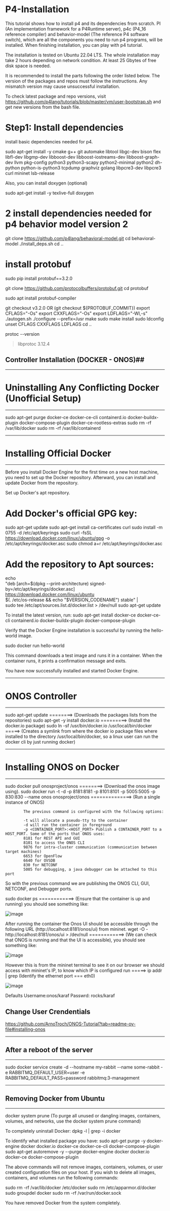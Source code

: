 # P4-Installation

This tutorial shows how to install p4 and its dependencies from scratch. PI (An implementation framework for a P4Runtime server), p4c (P4_16 reference compiler) and behavior-model (The reference P4 software switch), which are all the components you need to run p4 programs, will be installed. When finishing installation, you can play with p4 tutorial.

The installation is tested on Ubuntu 22.04 LTS. The whole installation may take 2 hours depending on network condition. At least 25 Gbytes of free disk space is needed.

It is recommended to install the parts following the order listed below. The version of the packages and repos must follow the instructions. Any mismatch version may cause unsuccessful installation.

To check latest package and repo versions, visit https://github.com/p4lang/tutorials/blob/master/vm/user-bootstrap.sh and get new versions from the bash file.

# Step1: Install dependencies
install basic dependencies needed for p4.

sudo apt-get install -y cmake g++ git automake libtool libgc-dev bison flex libfl-dev libgmp-dev libboost-dev libboost-iostreams-dev libboost-graph-dev llvm pkg-config python3 python3-scapy python2-minimal python2 dh-python python-is-python3 tcpdump graphviz golang libpcre3-dev libpcre3 curl mininet lsb-release


Also, you can install doxygen (optional)

sudo apt-get install -y texlive-full doxygen


# 2 install dependencies needed for p4 behavior model version 2

git clone https://github.com/p4lang/behavioral-model.git
cd behavioral-model
./install_deps.sh
cd ..

# install protobuf

sudo pip install protobuf==3.2.0

git clone https://github.com/protocolbuffers/protobuf.git
cd protobuf

sudo apt  install protobuf-compiler 

git checkout v3.2.0 OR (git checkout ${PROTOBUF_COMMIT})
export CFLAGS="-Os"
export CXXFLAGS="-Os"
export LDFLAGS="-Wl,-s"
./autogen.sh
./configure --prefix=/usr
make
sudo make install
sudo ldconfig
unset CFLAGS CXXFLAGS LDFLAGS
cd ..

protoc --version
> libprotoc 3.12.4


## Controller Installation (DOCKER - ONOS)##


*********************************************************************************************
# Uninstalling Any Conflicting Docker (Unofficial Setup)
*********************************************************************************************
sudo apt-get purge docker-ce docker-ce-cli containerd.io docker-buildx-plugin docker-compose-plugin docker-ce-rootless-extras
sudo rm -rf /var/lib/docker
sudo rm -rf /var/lib/containerd

*********************************************************************************************
# Installing Official Docker
*********************************************************************************************
Before you install Docker Engine for the first time on a new host machine, you need to set up the Docker repository. Afterward, you can install and update Docker from the repository.

Set up Docker's apt repository.

# Add Docker's official GPG key:
sudo apt-get update
sudo apt-get install ca-certificates curl
sudo install -m 0755 -d /etc/apt/keyrings
sudo curl -fsSL https://download.docker.com/linux/ubuntu/gpg -o /etc/apt/keyrings/docker.asc
sudo chmod a+r /etc/apt/keyrings/docker.asc

# Add the repository to Apt sources:
echo \
  "deb [arch=$(dpkg --print-architecture) signed-by=/etc/apt/keyrings/docker.asc] https://download.docker.com/linux/ubuntu \
  $(. /etc/os-release && echo "$VERSION_CODENAME") stable" | \
  sudo tee /etc/apt/sources.list.d/docker.list > /dev/null
sudo apt-get update

To install the latest version, run:
sudo apt-get install docker-ce docker-ce-cli containerd.io docker-buildx-plugin docker-compose-plugin

Verify that the Docker Engine installation is successful by running the hello-world image.

sudo docker run hello-world

This command downloads a test image and runs it in a container. When the container runs, it prints a confirmation message and exits.

You have now successfully installed and started Docker Engine.


*********************************************************************************************
# ONOS Controller
*********************************************************************************************
sudo apt-get update   ========>  (Downloads the packages lists from the repositories)
sudo apt-get -y install docker.io   =========> (Install the docker.io package)
sudo ln -sf /usr/bin/docker.io /usr/local/bin/docker   =====> (Creates a symlink from where the docker io package files where installed to the directory /usr/local/bin/docker, so a linux user can run the docker cli by just running docker)


*********************************************************************************************
# Installing ONOS on Docker
*********************************************************************************************
sudo docker pull onosproject/onos ========> (Download the onos image using).
sudo docker run -t -d -p 8181:8181 -p 8101:8101 -p 5005:5005 -p 830:830 --name onos onosproject/onos  ==============> (Run a single instance of ONOS)

            The previous command is configured with the following options:
            
            -t will allocate a pseudo-tty to the container
            -d will run the container in foreground
            -p <CONTAINER_PORT>:<HOST_PORT> Publish a CONTAINER_PORT to a HOST_PORT. Some of the ports that ONOS uses:
            8181 for REST API and GUI
            8101 to access the ONOS CLI
            9876 for intra-cluster communication (communication between target machines)
            6653 for OpenFlow
            6640 for OVSDB
            830 for NETCONF
            5005 for debugging, a java debugger can be attached to this port
So with the previous command we are publishing the ONOS CLI, GUI, NETCONF, and Debugger ports.

sudo docker ps  ============> (Ensure that the container is up and running) you should see something like:

![image](https://github.com/RSARPONG/P4-Controller-Installation/assets/36456236/935398f8-2553-41a9-90a3-ff73649be768)

After running the container the Onos UI should be accessible through the following URL (http://localhost:8181/onos/ui) from mininet. 
wget -O - http://localhost:8181/onos/ui > /dev/null   ============> (We can check that ONOS is running and that the UI is accessible), you should see something like:

![image](https://github.com/RSARPONG/P4-Controller-Installation/assets/36456236/99bb8742-eeef-40e2-88fd-725d72a231bb)

However this is from the mininet terminal to see it on our browser we should access with mininet's IP, to know which IP is configured run =====> ip addr | grep (Identify the ethernet port === eth0)

![image](https://github.com/RSARPONG/P4-Controller-Installation/assets/36456236/fd13ccd2-37b9-4336-96d0-e8fef3a18337)


Defaults Username:onos/karaf      Passwrd: rocks/karaf

## Change User Crendentials


https://github.com/ArnoTroch/ONOS-Tutorial?tab=readme-ov-file#installing-onos

*********************************************************************************************
## After a reboot of the server
*********************************************************************************************

sudo docker service create -d --hostname my-rabbit --name some-rabbit -e RABBITMQ_DEFAULT_USER=user -e RABBITMQ_DEFAULT_PASS=password rabbitmq:3-management



*********************************************************************************************
## Removing Docker from Ubuntu
*********************************************************************************************

docker system prune (To purge all unused or dangling images, containers, volumes, and networks, use the docker system prune command)

To completely uninstall Docker: dpkg -l | grep -i docker

To identify what installed package you have: 
sudo apt-get purge -y docker-engine docker docker.io docker-ce docker-ce-cli docker-compose-plugin
sudo apt-get autoremove -y --purge docker-engine docker docker.io docker-ce docker-compose-plugin

The above commands will not remove images, containers, volumes, or user created configuration files on your host. If you wish to delete all images, containers, and volumes run the following commands:

sudo rm -rf /var/lib/docker /etc/docker
sudo rm /etc/apparmor.d/docker
sudo groupdel docker
sudo rm -rf /var/run/docker.sock

You have removed Docker from the system completely.




